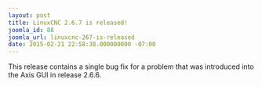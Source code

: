 ```yaml
---
layout: post
title: LinuxCNC 2.6.7 is released!
joomla_id: 88
joomla_url: linuxcnc-267-is-released
date: 2015-02-21 22:58:38.000000000 -07:00
---
```

<p>This release contains a single bug fix for a problem that was introduced into the Axis GUI in release 2.6.6.</p>
